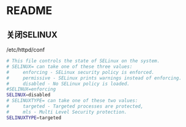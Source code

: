 <!-- Setup30.md --- 
;; 
;; Description: 
;; Author: Hongyi Wu(吴鸿毅)
;; Email: wuhongyi@qq.com 
;; Created: 二 9月  3 10:54:59 2019 (+0800)
;; Last-Updated: 二 9月  3 10:56:11 2019 (+0800)
;;           By: Hongyi Wu(吴鸿毅)
;;     Update #: 1
;; URL: http://wuhongyi.cn -->

# README

## 关闭SELINUX

/etc/httpd/conf

```bash
# This file controls the state of SELinux on the system.                        
# SELINUX= can take one of these three values:                                  
#     enforcing - SELinux security policy is enforced.                          
#     permissive - SELinux prints warnings instead of enforcing.                
#     disabled - No SELinux policy is loaded.                                   
#SELINUX=enforcing                                                              
SELINUX=disabled
# SELINUXTYPE= can take one of these two values:                                
#     targeted - Targeted processes are protected,                              
#     mls - Multi Level Security protection.                                    
SELINUXTYPE=targeted
```

<!-- Setup30.md ends here -->
